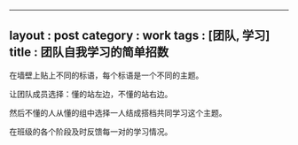 
---
layout : post
category : work
tags : [团队, 学习]
title : 团队自我学习的简单招数
---

在墙壁上贴上不同的标语，每个标语是一个不同的主题。

让团队成员选择：懂的站左边，不懂的站右边。

然后不懂的人从懂的组中选择一人结成搭档共同学习这个主题。

在班级的各个阶段及时反馈每一对的学习情况。
